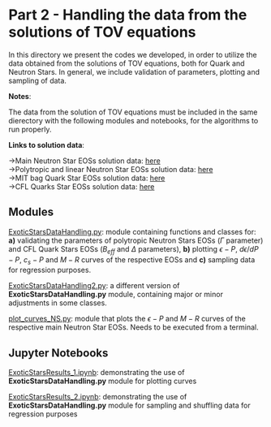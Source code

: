 # Part 2 - Handling the data from the solutions of TOV equations

In this directory we present the codes we developed, in order to utilize the data obtained from the solutions of TOV equations, both for Quark and Neutron Stars. In general, we include validation of parameters, plotting and sampling of data.

**Notes**:

The data from the solution of TOV equations must be included in the same dierectory with the following modules and notebooks, for the algorithms to run properly.

**Links to solution data**:

->Main Neutron Star EOSs solution data: [here](https://drive.google.com/drive/folders/1tzKjCmlceXtXBja5AHdiDcJv3q4RlP-a)<br>
->Polytropic and linear Neutron Star EOSs solution data: [here](https://drive.google.com/drive/folders/1iJNcD9arRdhSIKv6iQoxUYLkpZilexu4)<br>
->MIT bag Quark Star EOSs solution data: [here](https://drive.google.com/drive/folders/1ggiVcc7ypTlooGC-VL1rPPhoCQL4Udgp)<br>
->CFL Quarks Star EOSs solution data: [here](https://drive.google.com/drive/folders/1v7T21M9TRBBpSC7YjSZnBx3M62FIM82s)

## Modules

[ExoticStarsDataHandling.py](https://github.com/istergak/MSc-Computational-Physics-AUTH/blob/main/Thesis%20-%20ML%20and%20ANNs%20regression%20models%20for%20Exotic%20Star's%20EOSs/Part%202%20-%20Handling%20the%20TOV%20equations%20solution%20data%20for%20Exotic%20Stars/ExoticStarsDataHandling.py): module containing functions and classes for: **a)** validating the parameters of polytropic Neutron Stars EOSs ($\Gamma$ parameter) and CFL Quark Stars EOSs ($B_{eff}$ and $\Delta$ parameters), **b)** plotting $\epsilon-P$, $d\epsilon/dP-P$, $c_s-P$ and $M-R$ curves of the respective EOSs and **c)** sampling data for regression purposes.

[ExoticStarsDataHandling2.py](https://github.com/istergak/MSc-Computational-Physics-AUTH/blob/main/Thesis%20-%20ML%20and%20ANNs%20regression%20models%20for%20Exotic%20Star's%20EOSs/Part%202%20-%20Handling%20the%20TOV%20equations%20solution%20data%20for%20Exotic%20Stars/ExoticStarsDataHandling2.py): a different version of **ExoticStarsDataHandling.py** module, containing major or minor adjustments in some classes.

[plot_curves_NS.py](https://github.com/istergak/MSc-Computational-Physics-AUTH/blob/main/Thesis%20-%20ML%20and%20ANNs%20regression%20models%20for%20Exotic%20Star's%20EOSs/Part%202%20-%20Handling%20the%20TOV%20equations%20solution%20data%20for%20Exotic%20Stars/plot_curves_NS.py): module that plots the $\epsilon-P$ and $M-R$ curves of the respective main Neutron Star EOSs. Needs to be executed from a terminal.

## Jupyter Notebooks

[ExoticStarsResults_1.ipynb](https://github.com/istergak/MSc-Computational-Physics-AUTH/blob/main/Thesis%20-%20ML%20and%20ANNs%20regression%20models%20for%20Exotic%20Star's%20EOSs/Part%202%20-%20Handling%20the%20TOV%20equations%20solution%20data%20for%20Exotic%20Stars/ExoticStarsResults_1.ipynb): demonstrating the use of **ExoticStarsDataHandling.py** module for plotting curves

[ExoticStarsResults_2.ipynb](https://github.com/istergak/MSc-Computational-Physics-AUTH/blob/main/Thesis%20-%20ML%20and%20ANNs%20regression%20models%20for%20Exotic%20Star's%20EOSs/Part%202%20-%20Handling%20the%20TOV%20equations%20solution%20data%20for%20Exotic%20Stars/ExoticStarsResults_2.ipynb): demonstrating the use of **ExoticStarsDataHandling.py** module for sampling and shuffling data for regression purposes
